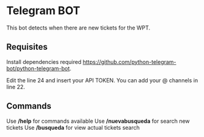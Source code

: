 # Telegram BOT
This bot detects when there are new tickets for the WPT.

## Requisites

Install dependencies required https://github.com/python-telegram-bot/python-telegram-bot.

Edit the line 24 and insert your API TOKEN.
You can add your @ channels in line 22.

## Commands

Use **/help** for commands available
Use **/nuevabusqueda** for search new tickets
Use **/busqueda** for view actual tickets search
